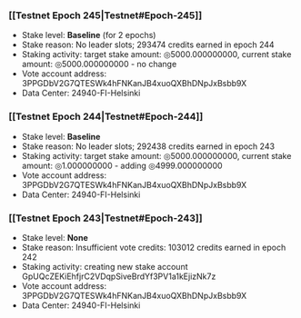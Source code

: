 ### [[Testnet Epoch 245|Testnet#Epoch-245]]
* Stake level: **Baseline** (for 2 epochs)
* Stake reason: No leader slots; 293474 credits earned in epoch 244
* Staking activity: target stake amount: ◎5000.000000000, current stake amount: ◎5000.000000000 - no change
* Vote account address: 3PPGDbV2G7QTESWk4hFNKanJB4xuoQXBhDNpJxBsbb9X
* Data Center: 24940-FI-Helsinki
### [[Testnet Epoch 244|Testnet#Epoch-244]]
* Stake level: **Baseline**
* Stake reason: No leader slots; 292438 credits earned in epoch 243
* Staking activity: target stake amount: ◎5000.000000000, current stake amount: ◎1.000000000 - adding ◎4999.000000000
* Vote account address: 3PPGDbV2G7QTESWk4hFNKanJB4xuoQXBhDNpJxBsbb9X
* Data Center: 24940-FI-Helsinki
### [[Testnet Epoch 243|Testnet#Epoch-243]]
* Stake level: **None**
* Stake reason: Insufficient vote credits: 103012 credits earned in epoch 242
* Staking activity: creating new stake account GpUQcZEKiEhfjrC2VDqpSiveBrdYf3PV1a1kEjizNk7z
* Vote account address: 3PPGDbV2G7QTESWk4hFNKanJB4xuoQXBhDNpJxBsbb9X
* Data Center: 24940-FI-Helsinki
